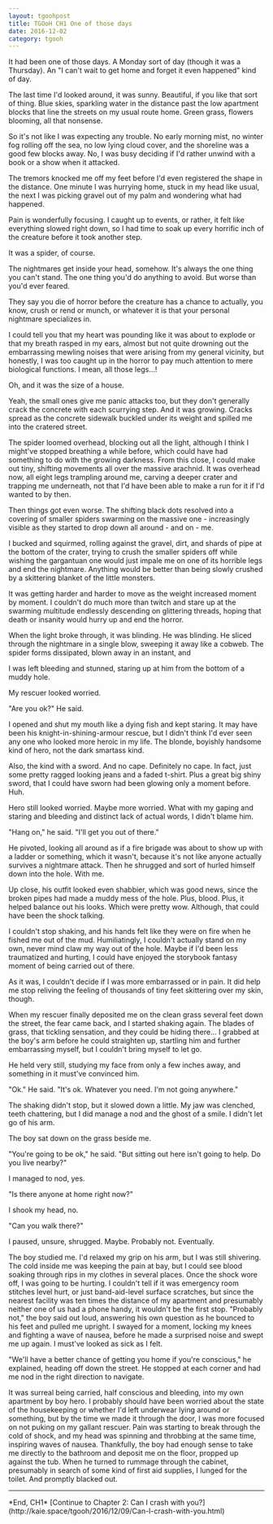```yaml
---
layout: tgoohpost
title: TGOoH CH1 One of those days
date: 2016-12-02
category: tgooh
---
```


It had been one of those days. A Monday sort of day (though it was a Thursday). An "I can't wait to get home and forget it even happened" kind of day.

The last time I'd looked around, it was sunny. Beautiful, if you like that sort of thing. Blue skies, sparkling water in the distance past the low apartment blocks that line the streets on my usual route home. Green grass, flowers blooming, all that nonsense.

So it's not like I was expecting any trouble. No early morning mist, no winter fog rolling off the sea, no low lying cloud cover, and the shoreline was a good few blocks away. No, I was busy deciding if I'd rather unwind with a book or a show when it attacked.

The tremors knocked me off my feet before I'd even registered the shape in the distance. One minute I was hurrying home, stuck in my head like usual, the next I was picking gravel out of my palm and wondering what had happened.

Pain is wonderfully focusing. I caught up to events, or rather, it felt like everything slowed right down, so I had time to soak up every horrific inch of the creature before it took another step.

It was a spider, of course.

The nightmares get inside your head, somehow. It's always the one thing you can't stand. The one thing you'd do anything to avoid. But worse than you'd ever feared.

They say you die of horror before the creature has a chance to actually, you know, crush or rend or munch, or whatever it is that your personal nightmare specializes in.

I could tell you that my heart was pounding like it was about to explode or that my breath rasped in my ears, almost but not quite drowning out the embarrassing mewling noises that were arising from my general vicinity, but honestly, I was too caught up in the horror to pay much attention to mere biological functions. I mean, all those legs...!

Oh, and it was the size of a house.

Yeah, the small ones give me panic attacks too, but they don't generally crack the concrete with each scurrying step. And it was growing. Cracks spread as the concrete sidewalk buckled under its weight and spilled me into the cratered street.

The spider loomed overhead, blocking out all the light, although I think I might've stopped breathing a while before, which could have had something to do with the growing darkness. From this close, I could make out tiny, shifting movements all over the massive arachnid. It was overhead now, all eight legs trampling around me, carving a deeper crater and trapping me underneath, not that I'd have been able to make a run for it if I'd wanted to by then.

Then things got even worse. The shifting black dots resolved into a covering of smaller spiders swarming on the massive one - increasingly visible as they started to drop down all around - and on - me.

I bucked and squirmed, rolling against the gravel, dirt, and shards of pipe at the bottom of the crater, trying to crush the smaller spiders off while wishing the gargantuan one would just impale me on one of its horrible legs and end the nightmare. Anything would be better than being slowly crushed by a skittering blanket of the little monsters.

It was getting harder and harder to move as the weight increased moment by moment. I couldn't do much more than twitch and stare up at the swarming multitude endlessly descending on glittering threads, hoping that death or insanity would hurry up and end the horror.

When the light broke through, it was blinding. He was blinding. He sliced through the nightmare in a single blow, sweeping it away like a cobweb. The spider forms dissipated, blown away in an instant, and

I was left bleeding and stunned, staring up at him from the bottom of a muddy hole.

My rescuer looked worried.

"Are you ok?" He said.

I opened and shut my mouth like a dying fish and kept staring. It may have been his knight-in-shining-armour rescue, but I didn't think I'd ever seen any one who looked more heroic in my life. The blonde, boyishly handsome kind of hero, not the dark smartass kind.

Also, the kind with a sword. And no cape. Definitely no cape. In fact, just some pretty ragged looking jeans and a faded t-shirt. Plus a great big shiny sword, that I could have sworn had been glowing only a moment before. Huh.

Hero still looked worried. Maybe more worried. What with my gaping and staring and bleeding and distinct lack of actual words, I didn't blame him.

"Hang on," he said. "I'll get you out of there."

He pivoted, looking all around as if a fire brigade was about to show up with a ladder or something, which it wasn't, because it's not like anyone actually survives a nightmare attack. Then he shrugged and sort of hurled himself down into the hole. With me.

Up close, his outfit looked even shabbier, which was good news, since the broken pipes had made a muddy mess of the hole. Plus, blood. Plus, it helped balance out his looks. Which were pretty wow. Although, that could have been the shock talking.

I couldn't stop shaking, and his hands felt like they were on fire when he fished me out of the mud. Humiliatingly, I couldn't actually stand on my own, never mind claw my way out of the hole. Maybe if I'd been less traumatized and hurting, I could have enjoyed the storybook fantasy moment of being carried out of there.

As it was, I couldn't decide if I was more embarrassed or in pain. It did help me stop reliving the feeling of thousands of tiny feet skittering over my skin, though.

When my rescuer finally deposited me on the clean grass several feet down the street, the fear came back, and I started shaking again. The blades of grass, that tickling sensation, and they could be hiding there... I grabbed at the boy's arm before he could straighten up, startling him and further embarrassing myself, but I couldn't bring myself to let go.

He held very still, studying my face from only a few inches away, and something in it must've convinced him.

"Ok." He said. "It's ok. Whatever you need. I'm not going anywhere."

The shaking didn't stop, but it slowed down a little. My jaw was clenched, teeth chattering, but I did manage a nod and the ghost of a smile. I didn't let go of his arm.

The boy sat down on the grass beside me.

"You're going to be ok," he said. "But sitting out here isn't going to help. Do you live nearby?"

I managed to nod, yes.

"Is there anyone at home right now?"

I shook my head, no.

"Can you walk there?"

I paused, unsure, shrugged. Maybe. Probably not. Eventually.

The boy studied me. I'd relaxed my grip on his arm, but I was still shivering. The cold inside me was keeping the pain at bay, but I could see blood soaking through rips in my clothes in several places. Once the shock wore off, I was going to be hurting. I couldn't tell if it was emergency room stitches level hurt, or just band-aid-level surface scratches, but since the nearest facility was ten times the distance of my apartment and presumably neither one of us had a phone handy, it wouldn't be the first stop.
"Probably not," the boy said out loud, answering his own question as he bounced to his feet and pulled me upright. I swayed for a moment, locking my knees and fighting a wave of nausea, before he made a surprised noise and swept me up again. I must've looked as sick as I felt.

"We'll have a better chance of getting you home if you're conscious," he explained, heading off down the street. He stopped at each corner and had me nod in the right direction to navigate.

It was surreal being carried, half conscious and bleeding, into my own apartment by boy hero. I probably should have been worried about the state of the housekeeping or whether I'd left underwear lying around or something, but by the time we made it through the door, I was more focused on not puking on my gallant rescuer. Pain was starting to break through the cold of shock, and my head was spinning and throbbing at the same time, inspiring waves of nausea. Thankfully, the boy had enough sense to take me directly to the bathroom and deposit me on the floor, propped up against the tub. When he turned to rummage through the cabinet, presumably in search of some kind of first aid supplies, I lunged for the toilet. And promptly blacked out.

<hr>
*End, CH1*
[Continue to Chapter 2: Can I crash with you?](http://kaie.space/tgooh/2016/12/09/Can-I-crash-with-you.html)
